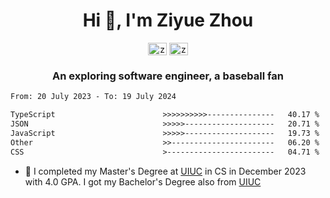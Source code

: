 <h1 align="center">Hi 👋, I'm Ziyue Zhou</h1>

<p align="center">
<a href="https://linkedin.com/in/ziyue5" target="blank"><img align="center" src="https://raw.githubusercontent.com/rahuldkjain/github-profile-readme-generator/master/src/images/icons/Social/linked-in-alt.svg" alt="ziyue-zhou-a992ba184" height="20" width="30" /></a>
<a href="https://github.com/ziyue5" target="blank"><img align="center" src="https://raw.githubusercontent.com/rahuldkjain/github-profile-readme-generator/master/src/images/icons/Social/github.svg" alt="ziyue5" height="20" width="30" /></a>
</p>
<h3 align="center">An exploring software engineer, a baseball fan</h3>

<!--START_SECTION:waka-->

```txt
From: 20 July 2023 - To: 19 July 2024

TypeScript                        >>>>>>>>>>---------------   40.17 %
JSON                              >>>>>--------------------   20.71 %
JavaScript                        >>>>>--------------------   19.73 %
Other                             >>-----------------------   06.20 %
CSS                               >------------------------   04.71 %
```

<!--END_SECTION:waka-->

- 🎉 I completed my Master's Degree at [UIUC](https://illinois.edu/) in CS in December 2023 with 4.0 GPA. I got my Bachelor's Degree also from [UIUC](https://illinois.edu/)

